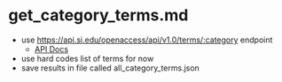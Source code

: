 # get_category_terms.md

- use https://api.si.edu/openaccess/api/v1.0/terms/:category endpoint
    - [API Docs](http://edan.si.edu/openaccess/apidocs/#api-search-terms)
- use hard codes list of terms for now
- save results in file called all_category_terms.json